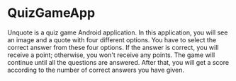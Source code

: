 # QuizGameApp
 Unquote is a quiz game Android application. In this application, you will see an image and a quote with four different options. You have to select the correct answer from these four options. If the answer is correct, you will receive a point; otherwise, you won't receive any points. The game will continue until all the questions are answered. After that, you will get a score according to the number of correct answers you have given.
